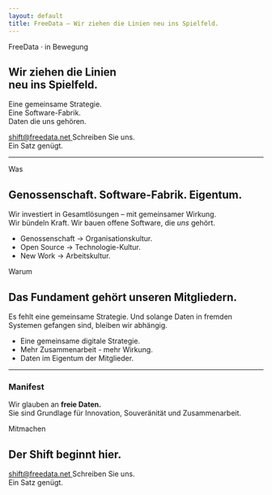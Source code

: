 ```yaml
---
layout: default
title: FreeData – Wir ziehen die Linien neu ins Spielfeld.
---
```


<section class="hero" aria-label="Einstieg">
  <div class="kicker">FreeData · in Bewegung</div>
  <h1>Wir ziehen die Linien <br> neu ins Spielfeld.</h1>
  <p class="lead">
  Eine gemeinsame Strategie.<br>Eine Software-Fabrik.<br>Daten die uns gehören.</p>

  <div class="row">
    <a class="cta" href="mailto:shift@freedata.net?subject=Eigentum%20statt%20Miete%20%E2%80%93%20FreeData&body=Kurz%3A%20Warum%20ich%20dabei%20bin%3A%20">
      <span class="dot" aria-hidden="true"></span>
      <span>shift@freedata.net</span>
      <span class="caret" aria-hidden="true"></span>
    </a>
    <span class="tiny">Schreiben Sie uns.<br>Ein Satz genügt.</span>
  </div>
</section>

<hr class="divider"/>

<section class="grid" aria-label="Was und Warum">
  <div class="stack">
    <span class="label">Was</span>
    <h2>Genossenschaft. Software-Fabrik. Eigentum.</h2>
    <p>Wir investiert in Gesamtlösungen – mit gemeinsamer Wirkung.<br>Wir bündeln Kraft. Wir bauen offene Software, die <em>uns</em> gehört.</p>
    <ul class="bullets">
      <li>Genossenschaft → Organisationskultur.</li>
      <li>Open Source → Technologie-Kultur.</li>
      <li>New Work → Arbeitskultur.</li>
    </ul>
  </div>

  <div class="stack">
    <span class="label">Warum</span>
    <h2>Das Fundament gehört unseren Mitgliedern.</h2>
    <p>Es fehlt eine gemeinsame Strategie. Und solange Daten in fremden Systemen gefangen sind, bleiben wir abhängig.</p>
    <ul class="bullets">
      <li>Eine gemeinsame digitale Strategie.</li>
      <li>Mehr Zusammenarbeit - mehr Wirkung. </li>
      <li>Daten im Eigentum der Mitglieder.</li>
    </ul>
  </div>
</section>

<hr class="divider"/>

<section class="grid" aria-label="Manifest und Einladung">
<div class="manifest">
  <h3>Manifest</h3>
  <p>Wir glauben an <strong>freie Daten.</strong><br>
  Sie sind Grundlage für Innovation, Souveränität und Zusammenarbeit.</p>
</div>

  <div class="stack">
    <span class="label">Mitmachen</span>
    <h2>Der Shift beginnt hier.</h2>
     <div class="row">
        <a class="cta" href="mailto:shift@freedata.net?subject=Eigentum%20statt%20Miete%20%E2%80%93%20FreeData&body=Kurz%3A%20Warum%20ich%20dabei%20bin%3A%20">
        <span class="dot" aria-hidden="true"></span>
        <span>shift@freedata.net</span>
        <span class="caret" aria-hidden="true"></span>
        </a>
        <span class="tiny">Schreiben Sie uns.<br>Ein Satz genügt.</span>
    </div>

  </div>
</section>
